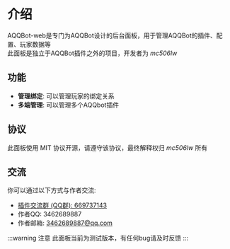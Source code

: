 # 介绍
AQQBot-web是专门为AQQBot设计的后台面板，用于管理AQQBot的插件、配置、玩家数据等  
此面板是独立于AQQBot插件之外的项目，开发者为 *mc506lw*

## 功能
- **管理绑定**: 可以管理玩家的绑定关系
- **多端管理**: 可以管理多个AQQbot插件

## 协议
此面板使用 MIT 协议开源，请遵守该协议，最终解释权归 *mc506lw* 所有

## 交流
你可以通过以下方式与作者交流:
- [插件交流群 (QQ群): 669737143](https://qm.qq.com/q/dHfJ8vYjLy)
- 作者QQ: 3462689887
- 作者邮箱: 3462689887@qq.com

:::warning 注意
此面板当前为测试版本，有任何bug请及时反馈
:::

